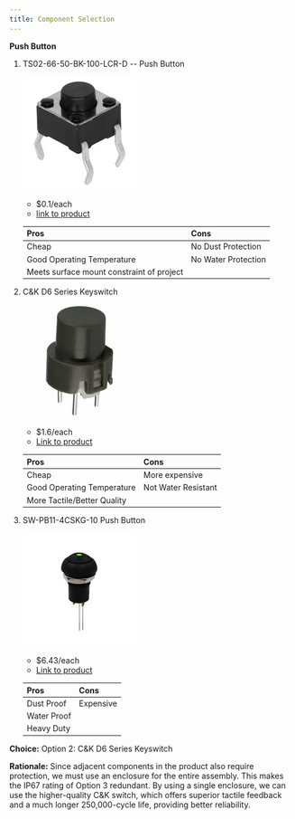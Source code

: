 ```yaml
---
title: Component Selection
---
```



**Push Button**

1. TS02-66-50-BK-100-LCR-D -- Push Button

    ![](pushbtnimg.webp)

    * $0.1/each
    * [link to product](https://www.digikey.com/en/products/detail/same-sky-formerly-cui-devices-/TS02-66-50-BK-100-LCR-D/15634294?gclsrc=aw.ds&gad_source=1&gad_campaignid=20243136172&gbraid=0AAAAADrbLlhjMd1SI_TeFQt_5_XtjL5xo&gclid=CjwKCAjw0sfHBhB6EiwAQtv5qTL9B8Ibio6YzZwawgjQTTJfZOm_s9jRh1qKtTfUlaCdgvFL-coORxoCgQgQAvD_BwE)

    | Pros                                      | Cons                                                             |
    | ----------------------------------------- | ---------------------------------------------------------------- |
    | Cheap                               | No Dust Protection |
    | Good Operating Temperature                      | No Water Protection                                        |
    | Meets surface mount constraint of project |

2. C&K D6 Series Keyswitch

    ![](docs\02-Component-Selection\pshbtn2.jpg)

    * $1.6/each
    * [Link to product](https://www.digikey.com/en/products/detail/c-k/D6R10-F2-LFS/1466347)

    | Pros                                                              | Cons                |
    | ----------------------------------------------------------------- | ------------------- |
    | Cheap                                                             | More expensive      |
    | Good Operating Temperature                                 | Not Water Resistant|
    |More Tactile/Better Quality|

3. SW-PB11-4CSKG-10 Push Button
 
    ![](pshbtn3.jpg)

    * $6.43/each
    * [Link to product](https://www.digikey.com/en/products/detail/adam-tech/SW-PB11-4CSKG-10/14635466?utm_source=Perplexity&utm_medium=referral)

    | Pros                                                              | Cons                |
    | ----------------------------------------------------------------- | ------------------- |
    | Dust Proof                                                             | Expensive      |
    | Water Proof                                 
    |Heavy Duty|



**Choice:** Option 2: C&K D6 Series Keyswitch   

**Rationale:** Since adjacent components in the product also require protection, we must use an enclosure for the entire assembly. This makes the IP67 rating of Option 3 redundant. By using a single enclosure, we can use the higher-quality C&K switch, which offers superior tactile feedback and a much longer 250,000-cycle life, providing better reliability.